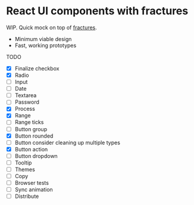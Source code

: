 # React UI components with fractures

WIP. Quick mock on top of [fractures](https://github.com/fractures/fractures).

* Minimum viable design
* Fast, working prototypes

TODO

* [x] Finalize checkbox
* [x] Radio
* [ ] Input
* [ ] Date
* [ ] Textarea
* [ ] Password
* [x] Process
* [x] Range
* [ ] Range ticks
* [ ] Button group
* [x] Button rounded
* [ ] Button consider cleaning up multiple types
* [x] Button action
* [ ] Button dropdown
* [ ] Tooltip
* [ ] Themes
* [ ] Copy
* [ ] Browser tests
* [ ] Sync animation
* [ ] Distribute
